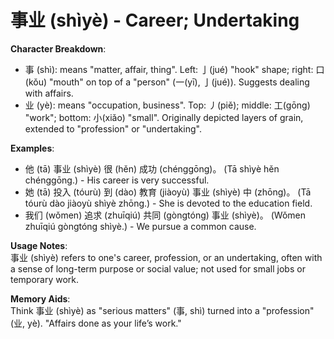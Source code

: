 # **事业 (shìyè) - Career; Undertaking**

**Character Breakdown**:  
- 事 (shì): means "matter, affair, thing". Left: 亅(jué) "hook" shape; right: 口(kǒu) "mouth" on top of a "person" (一(yī), 亅(jué)). Suggests dealing with affairs.  
- 业 (yè): means "occupation, business". Top: 丿(piě); middle: 工(gōng) "work"; bottom: 小(xiǎo) "small". Originally depicted layers of grain, extended to "profession" or "undertaking".

**Examples**:  
- 他 (tā) 事业 (shìyè) 很 (hěn) 成功 (chénggōng)。 (Tā shìyè hěn chénggōng.) - His career is very successful.  
- 她 (tā) 投入 (tóurù) 到 (dào) 教育 (jiàoyù) 事业 (shìyè) 中 (zhōng)。 (Tā tóurù dào jiàoyù shìyè zhōng.) - She is devoted to the education field.  
- 我们 (wǒmen) 追求 (zhuīqiú) 共同 (gòngtóng) 事业 (shìyè)。 (Wǒmen zhuīqiú gòngtóng shìyè.) - We pursue a common cause.

**Usage Notes**:  
事业 (shìyè) refers to one's career, profession, or an undertaking, often with a sense of long-term purpose or social value; not used for small jobs or temporary work.

**Memory Aids**:  
Think 事业 (shìyè) as "serious matters" (事, shì) turned into a "profession" (业, yè). "Affairs done as your life’s work."